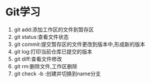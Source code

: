 # Git学习
1. git add:添加工作区的文件到暂存区
2. git status:查看文件状态
3. git commit:提交暂存区的文件更改到版本中,形成新的版本
4. git log:打印当前仓库已提交的版本
5. git diff:查看文件修改
6. git rm:删除文件,工作区删除
7. git check -b <name>:创建并切换到name分支
